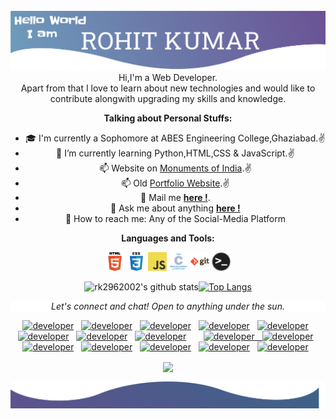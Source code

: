 <div style="text-align:center"><a href="https://www.rohitkumar.ml"><img src="readme_files/TOP.png" alt="Rohit Kumar"></a><div>
Hi,I'm a Web Developer.<br>Apart from that I love to learn about new technologies and would like to contribute alongwith upgrading my skills and knowledge.

**Talking about Personal Stuffs:**

- 🎓 I'm currently a Sophomore at ABES Engineering College,Ghaziabad.✌
- 🔎 I’m currently learning Python,HTML,CSS & JavaScript.✌
- 📫 Website on [Monuments of India](https://www.monumentsofindia.ml).✌
- 📫 Old [Portfolio Website](https://www.rohit-kumar.ml).✌
- 💬 Mail me  [**here !**]( mailto:r.k2962002@gmail.com).
- 💬 Ask me about anything [**here !**](https://github.com/rk2962002/rk2962002/issues)
- 💬 How to reach me: Any of the Social-Media Platform <br>

**Languages and Tools:**

<code><img height="30" src="https://raw.githubusercontent.com/github/explore/80688e429a7d4ef2fca1e82350fe8e3517d3494d/topics/html/html.png"></code>
<code><img height="30" src="https://raw.githubusercontent.com/github/explore/80688e429a7d4ef2fca1e82350fe8e3517d3494d/topics/css/css.png"></code>
<code><img height="30" src="https://raw.githubusercontent.com/github/explore/80688e429a7d4ef2fca1e82350fe8e3517d3494d/topics/javascript/javascript.png"></code>
<code><img height="30" src="https://raw.githubusercontent.com/github/explore/80688e429a7d4ef2fca1e82350fe8e3517d3494d/topics/c/c.png"></code>
<code><img height="30" src="https://raw.githubusercontent.com/github/explore/80688e429a7d4ef2fca1e82350fe8e3517d3494d/topics/git/git.png"></code>
<code><img height="30" src="https://raw.githubusercontent.com/github/explore/80688e429a7d4ef2fca1e82350fe8e3517d3494d/topics/terminal/terminal.png"></code>

![rk2962002's github stats](https://github-readme-stats.vercel.app/api?username=rk-rohitkumar&show_icons=true&theme=dark&count_private=true)[![Top Langs](https://github-readme-stats.vercel.app/api/top-langs/?username=rk-rohitkumar&theme=dark)](https://github.com/rk-rohitkumar/github-readme-stats)
<p align="center" style="background-color:white;">
  <i>Let's connect and chat! Open to anything under the sun.</i>
  <p align="center">
   <a href="https://imrohit.ml/github">
  <img  alt="developer" width="30px" src="https://cdn.jsdelivr.net/npm/simple-icons@v3/icons/github.svg" /></a>&nbsp;&nbsp;
  <a href="https://www.hackerrank.com/r_k2962002">
  <img  alt="developer" width="30px" src="https://cdn.jsdelivr.net/npm/simple-icons@4.7.0/icons/hackerrank.svg" /></a>&nbsp;&nbsp;
  <a href="https://www.hackerearth.com/@r_k2962002">
  <img  alt="developer" width="30px" src="https://cdn.jsdelivr.net/npm/simple-icons@4.7.0/icons/hackerearth.svg" /></a>&nbsp;&nbsp;
  <a href="https://codeforces.com/profile/r_k2962002">
  <img  alt="developer" width="30px" src="https://cdn.jsdelivr.net/npm/simple-icons@4.7.0/icons/codeforces.svg" /></a>&nbsp;&nbsp;
  <a href="https://www.codechef.com/users/r_k2962002">
  <img  alt="developer" width="30px" src="https://cdn.jsdelivr.net/npm/simple-icons@4.7.0/icons/codechef.svg" /></a>&nbsp;&nbsp;
  <a href="https://leetcode.com/r_k2962002/">
  <img  alt="developer" width="30px" src="https://cdn.jsdelivr.net/npm/simple-icons@4.7.0/icons/leetcode.svg" /></a>&nbsp;&nbsp;
  <a href="https://stackoverflow.com/users/13761059/rk-rohitkumar">
  <img  alt="developer" width="30px" src="https://cdn.jsdelivr.net/npm/simple-icons@4.7.0/icons/stackoverflow.svg" /></a>&nbsp;&nbsp;
    <a href="https://auth.geeksforgeeks.org/user/rk2962002/profile">
  <img  alt="developer" width="30px" src="https://cdn.jsdelivr.net/npm/simple-icons@4.7.0/icons/geeksforgeeks.svg" /></a>&nbsp;&nbsp;&nbsp;&nbsp;&nbsp;&nbsp; 
  <a href="https://iamrohit.ml/mail">
  <img  alt="developer" width="30px" src="https://cdn.jsdelivr.net/npm/simple-icons@4.7.0/icons/gmail.svg" /</a>&nbsp;&nbsp;
  <a href="https://iamrohit.ml/fb">
  <img alt="developer" width="30px" src="https://cdn.jsdelivr.net/npm/simple-icons@v3/icons/facebook.svg" /></a>&nbsp;&nbsp;
  <a href="https://iamrohit.ml/twitter">
  <img  alt="developer" width="30px" src="https://cdn.jsdelivr.net/npm/simple-icons@v3/icons/twitter.svg" /></a>&nbsp;&nbsp;
  <a href="https://iamrohit.ml/linkedin">
  <img  alt="developer" width="30px" src="https://cdn.jsdelivr.net/npm/simple-icons@v3/icons/linkedin.svg" /></a>&nbsp;&nbsp;
  <a href="https://iamrohit.ml/insta">
  <img  alt="developer" width="30px" src="https://cdn.jsdelivr.net/npm/simple-icons@v3/icons/instagram.svg" /></a>&nbsp;&nbsp;
  <a href="https://iamrohit.ml/discord">
  <img  alt="developer" width="30px" src="https://cdn.jsdelivr.net/npm/simple-icons@v3/icons/discord.svg" /></a>&nbsp;&nbsp;
  <a href="https://iamrohit.ml/whatapp">
  <img  alt="developer" width="30px" src="https://cdn.jsdelivr.net/npm/simple-icons@v3/icons/whatsapp.svg" /></a>&nbsp;&nbsp;
    </p>
  <p align="center">
    <a href="https://imrohit.ml/github">
      <img align="center" src="https://visitor-badge.glitch.me/badge?page_id=rk-rohitkumar.rk-rohitkumar">
    </a>
  </p>
</p>

<div style="text-align:center"><img src="readme_files/BOTTOM.png" alt="Rohit Kumar">
